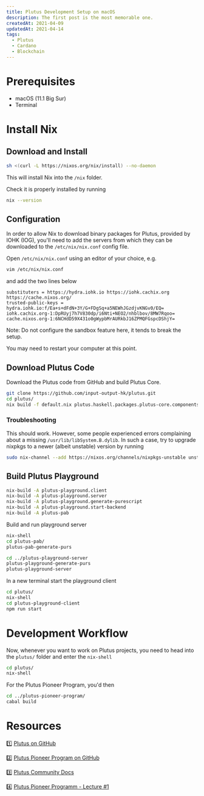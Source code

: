 ```yaml
---
title: Plutus Development Setup on macOS
description: The first post is the most memorable one.
createdAt: 2021-04-09
updatedAt: 2021-04-14
tags:
  - Plutus
  - Cardano
  - Blockchain
---
```


# Prerequisites

* macOS (11.1 Big Sur)
* Terminal

# Install Nix

## Download and Install

```sh
sh <(curl -L https://nixos.org/nix/install) --no-daemon
```

This will install Nix into the `/nix` folder.

Check it is properly installed by running

```sh
nix --version
```

## Configuration

In order to allow Nix to download binary packages for Plutus, provided by IOHK (IOG),
you'll need to add the servers from which they can be downloaded to the `/etc/nix/nix.conf` config file.

Open `/etc/nix/nix.conf` using an editor of your choice, e.g.

```sh
vim /etc/nix/nix.conf
```

and add the two lines below

```
substituters = https://hydra.iohk.io https://iohk.cachix.org https://cache.nixos.org/
trusted-public-keys = hydra.iohk.io:f/Ea+s+dFdN+3Y/G+FDgSq+a5NEWhJGzdjvKNGv0/EQ= iohk.cachix.org-1:DpRUyj7h7V830dp/i6Nti+NEO2/nhblbov/8MW7Rqoo= cache.nixos.org-1:6NCHdD59X431o0gWypbMrAURkbJ16ZPMQFGspcDShjY=
```

Note: Do not configure the sandbox feature here, it tends to break the setup.

You may need to restart your computer at this point.

## Download Plutus Code

Download the Plutus code from GitHub and build Plutus Core.

```sh
git clone https://github.com/input-output-hk/plutus.git
cd plutus/
nix build -f default.nix plutus.haskell.packages.plutus-core.components.library
```

### Troubleshooting

This should work. However, some people experienced errors complaining about a missing `/usr/lib/libSystem.B.dylib`.
In such a case, try to upgrade nixpkgs to a newer (albeit unstable) version by running

```sh
sudo nix-channel --add https://nixos.org/channels/nixpkgs-unstable unstable
```

## Build Plutus Playground

```sh
nix-build -A plutus-playground.client
nix-build -A plutus-playground.server
nix-build -A plutus-playground.generate-purescript
nix-build -A plutus-playground.start-backend
nix-build -A plutus-pab
```

Build and run playground server

```sh
nix-shell
cd plutus-pab/
plutus-pab-generate-purs

cd ../plutus-playground-server
plutus-playground-generate-purs
plutus-playground-server
```

In a new terminal start the playground client

```sh
cd plutus/
nix-shell
cd plutus-playground-client
npm run start
```

# Development Workflow

Now, whenever you want to work on Plutus projects, you need to head into the `plutus/` folder and enter the `nix-shell`

```sh
cd plutus/
nix-shell
```

For the Plutus Pioneer Program, you'd then

```sh
cd ../plutus-pioneer-program/
cabal build
```

# Resources

1️⃣ [Plutus on GitHub](https://github.com/input-output-hk/plutus)

2️⃣ [Plutus Pioneer Program on GitHub](https://github.com/input-output-hk/plutus-pioneer-program/)

3️⃣ [Plutus Community Docs](http://docs.plutus-community.com/docs/setup/MacOS.html)

4️⃣ [Plutus Pioneer Programm - Lecture #1](https://youtu.be/IEn6jUo-0vU)
